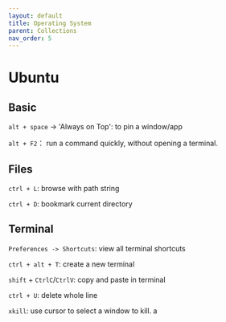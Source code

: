 ```yaml
---
layout: default
title: Operating System
parent: Collections
nav_order: 5
---
```


# Ubuntu
## Basic ##
`alt + space` -> 'Always on Top': to pin a window/app

`alt + F2`： run a command quickly, without opening a terminal.

## Files ##
`ctrl + L`: browse with path string

`ctrl + D`: bookmark current directory

## Terminal ##
`Preferences -> Shortcuts`: view all terminal shortcuts

`ctrl + alt + T`: create a new terminal

`shift` + `CtrlC`/`CtrlV`: copy and paste in terminal

`ctrl + U`: delete whole line

`xkill`: use cursor to select a window to kill. 
a

